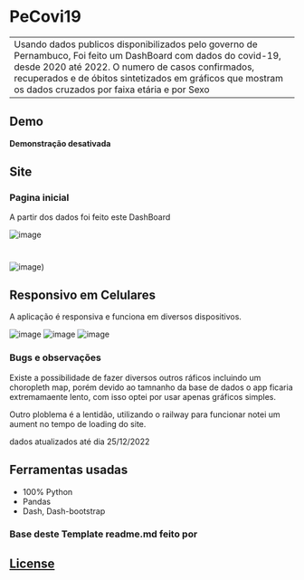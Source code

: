 # PeCovi19
<table>
<tr>
<td>
  Usando dados publicos disponibilizados pelo governo de Pernambuco, Foi feito um DashBoard com dados do covid-19, desde 2020 até 2022. 
  O numero de casos confirmados, recuperados e de óbitos sintetizados em gráficos que mostram os dados cruzados por faixa etária e por Sexo
</tr>
</table>


## Demo
**Demonstração desativada**


## Site

### Pagina inicial
A partir dos dados foi feito este DashBoard

![image](https://user-images.githubusercontent.com/84652664/215237461-d0bfe4be-574f-4d01-9730-99825dbb3328.png)
# 
![image](https://user-images.githubusercontent.com/84652664/215237738-9b07275e-89c5-48e9-9b92-57b0ea9acfb8.png))

## Responsivo em Celulares
A aplicação é responsiva e funciona em diversos dispositivos.

![image](https://user-images.githubusercontent.com/84652664/215238032-9328eff5-6b43-4721-8205-213769efdeb7.png)
![image](https://user-images.githubusercontent.com/84652664/215238085-a3155e21-9900-4965-84e8-2f9fd65513b1.png)
![image](https://user-images.githubusercontent.com/84652664/215238097-2e29d6a2-61b8-41ff-9587-d3fc5418fb95.png)


### Bugs e observações

Existe a possibilidade de fazer diversos outros ráficos incluindo um choropleth map, porém devido ao tamnanho da base de dados o app ficaria extremamaente lento, com isso
optei por usar apenas gráficos simples.

Outro ploblema é a lentidão, utilizando o railway para funcionar notei um aument no tempo de loading do site.

dados atualizados até dia 25/12/2022

## Ferramentas usadas

- 100% Python
- Pandas
- Dash, Dash-bootstrap



### Base deste Template readme.md feito por
## [License](https://github.com/iharsh234/WebApp/blob/master/LICENSE.md)



